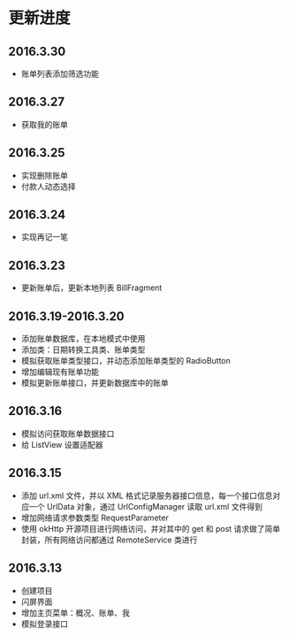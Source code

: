 # 更新进度

## 2016.3.30

- 账单列表添加筛选功能

## 2016.3.27

- 获取我的账单

## 2016.3.25

- 实现删除账单
- 付款人动态选择

## 2016.3.24

- 实现再记一笔

## 2016.3.23

- 更新账单后，更新本地列表 BillFragment

## 2016.3.19-2016.3.20

- 添加账单数据库，在本地模式中使用
- 添加类：日期转换工具类、账单类型
- 模拟获取账单类型接口，并动态添加账单类型的 RadioButton
- 增加编辑现有账单功能
- 模拟更新账单接口，并更新数据库中的账单

## 2016.3.16

- 模拟访问获取账单数据接口
- 给 ListView 设置适配器

## 2016.3.15

- 添加 url.xml 文件，并以 XML 格式记录服务器接口信息，每一个接口信息对应一个 UrlData 对象，通过 UrlConfigManager 读取 url.xml 文件得到
- 增加网络请求参数类型 RequestParameter
- 使用 okHttp 开源项目进行网络访问，并对其中的 get 和 post 请求做了简单封装，所有网络访问都通过 RemoteService 类进行

## 2016.3.13

- 创建项目
- 闪屏界面
- 增加主页菜单：概况、账单、我
- 模拟登录接口

